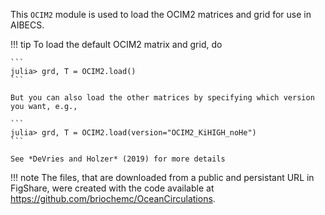 This `OCIM2` module is used to load the OCIM2 matrices and grid for use in AIBECS.

!!! tip
    To load the default OCIM2 matrix and grid, do

    ```
    julia> grd, T = OCIM2.load()
    ```

    But you can also load the other matrices by specifying which version you want, e.g.,

    ```
    julia> grd, T = OCIM2.load(version="OCIM2_KiHIGH_noHe")
    ```

    See *DeVries and Holzer* (2019) for more details


!!! note
    The files, that are downloaded from a public and persistant URL in FigShare, were created with the code available at https://github.com/briochemc/OceanCirculations.

